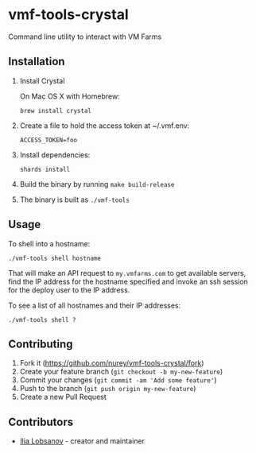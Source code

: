 # vmf-tools-crystal

Command line utility to interact with VM Farms

## Installation

1. Install Crystal

   On Mac OS X with Homebrew:

   ```
   brew install crystal
   ```
1. Create a file to hold the access token at ~/.vmf.env:
    ```
    ACCESS_TOKEN=foo
    ```
1. Install dependencies:
    ```
    shards install
    ```
1. Build the binary by running `make build-release`
1. The binary is built as `./vmf-tools`

## Usage

To shell into a hostname:

```
./vmf-tools shell hostname
```

That will make an API request to `my.vmfarms.com` to get available servers, find the IP address for the hostname specified and invoke an ssh session for the deploy user to the IP address.

To see a list of all hostnames and their IP addresses:

```
./vmf-tools shell ?
```

## Contributing

1. Fork it (<https://github.com/nurey/vmf-tools-crystal/fork>)
2. Create your feature branch (`git checkout -b my-new-feature`)
3. Commit your changes (`git commit -am 'Add some feature'`)
4. Push to the branch (`git push origin my-new-feature`)
5. Create a new Pull Request

## Contributors

- [Ilia Lobsanov](https://github.com/nurey) - creator and maintainer
